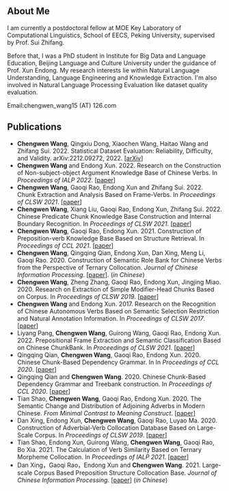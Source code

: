 ## About Me

I am currently a postdoctoral fellow at MOE Key Laboratory of Computational Linguistics, School of EECS, Peking University, supervised by Prof. Sui Zhifang.

Before that, I was a PhD student in Institute for Big Data and Language Education, Beijing Language and Culture University under the guidance of Prof. Xun Endong.
My research interests lie within Natural Language Understanding, Language Engineering and Knowledge Extraction. I'm also involved in Natural Language Processing Evaluation like dataset quality evaluation.

Email:chengwen_wang15 (AT) 126.com 


## Publications
- **Chengwen Wang**, Qingxiu Dong, Xiaochen Wang, Haitao Wang and Zhifang Sui. 2022. Statistical Dataset Evaluation: Reliability, Difficulty, and Validity. arXiv:2212.09272, 2022. [[arXiv](https://arxiv.org/abs/2212.09272)]
- **Chengwen Wang** and Endong Xun. 2022. Research on the Construction of Non-subject-object Argument Knowledge Base of Chinese Verbs. In *Proceedings of IALP 2022*. [[paper](https://ieeexplore.ieee.org/abstract/document/9961281)]
- **Chengwen Wang**, Gaoqi Rao, Endong Xun and Zhifang Sui. 2022. Chunk Extraction and Analysis Based on Frame-Verbs. In *Proceedings of CLSW 2021*. [[paper](https://doi.org/10.1007/978-3-031-06703-7_32)] 
- **Chengwen Wang**, Xiang Liu, Gaoqi Rao, Endong Xun, Zhifang Sui. 2022. Chinese Predicate Chunk Knowledge Base Construction and Internal Boundary Recognition. In *Proceedings of CLSW 2021*. [[paper](https://link.springer.com/chapter/10.1007/978-3-031-06547-7_10)]
- **Chengwen Wang**, Gaoqi Rao, Endong Xun. 2021. Construction of Preposition-verb Knowledge Base Based on Structure Retrieval. In *Proceedings of CCL 2021*. [[paper](https://aclanthology.org/2021.ccl-1.47/)]
- **Chengwen Wang**, Qingqing Qian, Endong Xun, Dan Xing, Meng Li, Gaoqi Rao. 2020. Construction of Semantic Role Bank for Chinese Verbs from the Perspective of Ternary Collocation. *Journal of Chinese Information Processing*. [[paper](https://oversea.cnki.net/KCMS/detail/detail.aspx?dbcode=CJFD&dbname=CJFDLAST2020&filename=MESS202009003&uniplatform=OVERSEA&v=rkj06YRKze9SmrDt9g4crguX8z7Zes5D_lqrRkzBAqyub-I2WMy9g_bN5VeLRxPq)]. (*in Chinese*)
- **Chengwen Wang**, Zheng Zhang, Gaoqi Rao, Endong Xun, Jingjing Miao. 2020. Research on Extraction of Simple Modifier-Head Chunks Based on Corpus. In *Proceedings of  CLSW 2019*. [[paper](https://link.springer.com/chapter/10.1007/978-3-030-38189-9_37)]
- **Chengwen Wang** and Endong Xun. 2017. Research on the Recognition of Chinese Autonomous Verbs Based on Semantic Selection Restriction and Natural Annotation Information. In *Proceedings of  CLSW 2017*. [[paper](https://link.springer.com/chapter/10.1007/978-3-319-73573-3_21)]
- Liyang Pang, **Chengwen Wang**, Guirong Wang, Gaoqi Rao, Endong Xun. 2022. Prepositional Frame Extraction and Semantic Classification Based on Chinese ChunkBank. In *Proceedings of CLSW 2021*. [[paper](https://link.springer.com/chapter/10.1007/978-3-031-06547-7_17)]
- Qingqing Qian, **Chengwen Wang**, Gaoqi Rao, Endong Xun. 2020. Chinese Chunk-Based Dependency Grammar. In In *Proceedings of CCL 2020*. [[paper](https://aclanthology.org/2020.ccl-1.12/)]
- Qingqing Qian and **Chengwen Wang**. 2020. Chinese Chunk-Based Dependency Grammar and Treebank construction. In *Proceedings of CCL 2020*. [[paper](https://aclanthology.org/2020.ccl-1.53/)]
- Tian Shao, **Chengwen Wang**, Gaoqi Rao, Endong Xun. 2020. The Semantic Change and Distribution of Adjoining Adverbs in Modern Chinese. *From Minimal Contrast to Meaning Construct*. [[paper](https://link.springer.com/chapter/10.1007/978-981-32-9240-6_11)]
- Dan Xing, Endong Xun, **Chengwen Wang**, Gaoqi Rao, Luyao Ma. 2020. Construction of Adverbial-Verb Collocation Database Based on Large-Scale Corpus. In *Proceedings of  CLSW 2019*. [[paper](https://link.springer.com/chapter/10.1007/978-3-030-38189-9_60)]
- Tian Shao, Endong Xun, Guirong Wang, **Chengwen Wang**, Gaoqi Rao, Bo Xia. 2021. The Calculation of Verb Similarity Based on Ternary Morpheme Collocation. In *Proceedings of IALP 2021*. [[paper](https://ieeexplore.ieee.org/abstract/document/9675253)]
- Dan Xing，Gaoqi Rao，Endong Xun and **Chengwen Wang**. 2021. Large-scale Corpus Based Preposition Structure Collocation Base. *Journal of Chinese Information Processing*. [[paper](https://oversea.cnki.net/KCMS/detail/detail.aspx?dbcode=CJFD&dbname=CJFDLAST2020&filename=MESS202011001&uniplatform=OVERSEA&v=rkj06YRKze8PP8cG508-HK_GaL86U4X82YEumXawYgq-MrU8cSZ9-Nr5MYQwmtr-)] (*in Chinese*)





